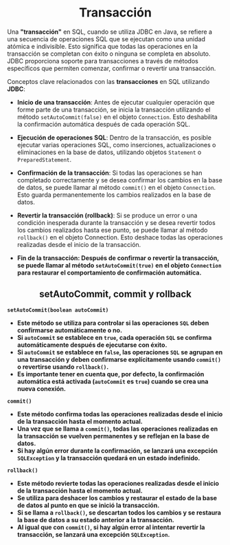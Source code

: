 <h1 align="center">Transacción</h1>
<p>Una <b>"transacción"</b> en SQL, cuando se utiliza JDBC en Java, se refiere a una secuencia de operaciones SQL que se ejecutan como una unidad atómica e indivisible. Esto significa que todas las operaciones en la transacción se completan con éxito o ninguna se completa en absoluto. JDBC proporciona soporte para transacciones a través de métodos específicos que permiten comenzar, confirmar o revertir una transacción.</p>
<p>Conceptos clave relacionados con las <b>transacciones</b> en SQL utilizando <b>JDBC</b>:</p>

-    <b>Inicio de una transacción</b>: Antes de ejecutar cualquier operación que forme parte de una transacción, se inicia la transacción utilizando el método `setAutoCommit(false)` en el objeto `Connection`. Esto deshabilita la confirmación automática después de cada operación SQL.

-    <b>Ejecución de operaciones SQL</b>: Dentro de la transacción, es posible ejecutar varias operaciones SQL, como inserciones, actualizaciones o eliminaciones en la base de datos, utilizando objetos `Statement` o `PreparedStatement`.

-    <b>Confirmación de la transacción</b>: Si todas las operaciones se han completado correctamente y se desea confirmar los cambios en la base de datos, se puede llamar al método `commit()` en el objeto `Connection`. Esto guarda permanentemente los cambios realizados en la base de datos.

-    <b>Revertir la transacción (rollback)</b>: Si se produce un error o una condición inesperada durante la transacción y se desea revertir todos los cambios realizados hasta ese punto, se puede llamar al método `rollback()` en el objeto Connection. Esto deshace todas las operaciones realizadas desde el inicio de la transacción.

-    <b>Fin de la transacción: Después de confirmar o revertir la transacción, se puede llamar al método `setAutoCommit(true)` en el objeto `Connection` para restaurar el comportamiento de confirmación automática.

<h2 align="center">setAutoCommit, commit y rollback</h2>

`setAutoCommit(boolean autoCommit)`
-  Este método se utiliza para controlar si las operaciones `SQL` deben confirmarse automáticamente o no.
-  Si `autoCommit` se establece en `true`, cada operación `SQL` se confirma automáticamente después de ejecutarse con éxito.
-  Si `autoCommit` se establece en `false`, las operaciones `SQL` se agrupan en una transacción y deben confirmarse explícitamente usando `commit()` o revertirse usando `rollback()`.
-  Es importante tener en cuenta que, por defecto, la confirmación automática está activada (`autoCommit` es `true`) cuando se crea una nueva conexión.

`commit()`
-  Este método confirma todas las operaciones realizadas desde el inicio de la transacción hasta el momento actual.
-  Una vez que se llama a `commit()`, todas las operaciones realizadas en la transacción se vuelven permanentes y se reflejan en la base de datos.
-  Si hay algún error durante la confirmación, se lanzará una excepción `SQLException` y la transacción quedará en un estado indefinido.

`rollback()`
-  Este método revierte todas las operaciones realizadas desde el inicio de la transacción hasta el momento actual.
-  Se utiliza para deshacer los cambios y restaurar el estado de la base de datos al punto en que se inició la transacción.
-  Si se llama a `rollback()`, se descartan todos los cambios y se restaura la base de datos a su estado anterior a la transacción.
-  Al igual que con `commit()`, si hay algún error al intentar revertir la transacción, se lanzará una excepción `SQLException`.

